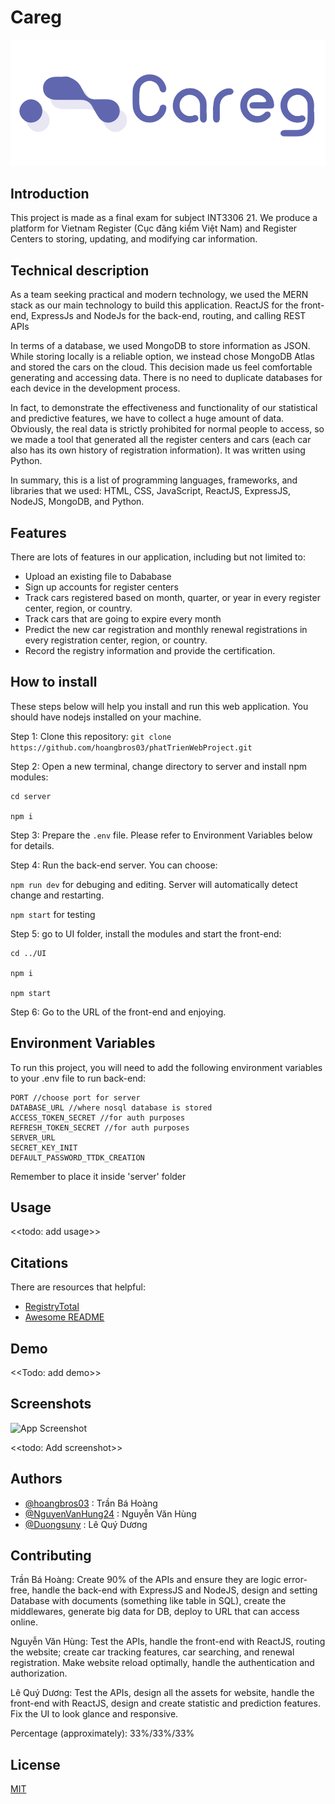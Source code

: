 
# Careg

<img src="UI/src/assets/images/Logo.png" alt="Logo">

## Introduction

This project is made as a final exam for subject INT3306 21. We produce a platform for Vietnam Register (Cục đăng kiểm Việt Nam) and Register Centers to storing, updating, and modifying car information. 
## Technical description

As a team seeking practical and modern technology, we used the MERN stack as our main technology to build this application. ReactJS for the front-end, ExpressJs and NodeJs for the back-end, routing, and calling REST APIs


In terms of a database, we used MongoDB to store information as JSON. While storing locally is a reliable option, we instead chose MongoDB Atlas and stored the cars on the cloud. This decision made us feel comfortable generating and accessing data. There is no need to duplicate databases for each device in the development process.


In fact, to demonstrate the effectiveness and functionality of our statistical and predictive features, we have to collect a huge amount of data. Obviously, the real data is strictly prohibited for normal people to access, so we made a tool that generated all the register centers and cars (each car also has its own history of registration information). It was written using Python.


In summary, this is a list of programming languages, frameworks, and libraries that we used: HTML, CSS, JavaScript, ReactJS, ExpressJS, NodeJS, MongoDB, and Python.


## Features

There are lots of features in our application, including but not limited to:
- Upload an existing file to Dababase
- Sign up accounts for register centers
- Track cars registered based on month, quarter, or year in every register center, region, or country.
- Track cars that are going to expire every month
- Predict the new car registration and monthly renewal registrations in every registration center, region, or country.
- Record the registry information and provide the certification.

## How to install

These steps below will help you install and run this web application. You should have nodejs installed on your machine. 

Step 1: Clone this repository: `git clone https://github.com/hoangbros03/phatTrienWebProject.git`

Step 2: Open a new terminal, change directory to server and install npm modules:

```
cd server

npm i
```

Step 3: Prepare the `.env` file. Please refer to Environment Variables below for details.

Step 4: Run the back-end server. You can choose:

`npm run dev` for debuging and editing. Server will automatically detect change and restarting.

`npm start` for testing

Step 5: go to UI folder, install the modules and start the front-end:

```
cd ../UI

npm i

npm start
```

Step 6: Go to the URL of the front-end and enjoying.



## Environment Variables

To run this project, you will need to add the following environment variables to your .env file to run back-end:

```
PORT //choose port for server
DATABASE_URL //where nosql database is stored
ACCESS_TOKEN_SECRET //for auth purposes
REFRESH_TOKEN_SECRET //for auth purposes
SERVER_URL
SECRET_KEY_INIT
DEFAULT_PASSWORD_TTDK_CREATION
```

Remember to place it inside 'server' folder
## Usage

<<todo: add usage>>
## Citations
There are resources that helpful:
 - [RegistryTotal](https://itest.com.vn/lects/webappdev/mockproj/registry-total.htm)
 - [Awesome README](https://github.com/matiassingers/awesome-readme)



## Demo

<<Todo: add demo>>


## Screenshots

![App Screenshot](https://via.placeholder.com/468x300?text=App+Screenshot+Here)

<<todo: Add screenshot>>


## Authors

- [@hoangbros03](https://github.com/hoangbros03) : Trần Bá Hoàng
- [@NguyenVanHung24](https://github.com/NguyenVanHung24) : Nguyễn Văn Hùng 
- [@Duongsuny](https://github.com/Duongsuny) : Lê Quý Dương


## Contributing

Trần Bá Hoàng: Create 90% of the APIs and ensure they are logic error-free, handle the back-end with ExpressJS and NodeJS, design and setting Database with documents (something like table in SQL), create the middlewares, generate big data for DB, deploy to URL that can access online.

Nguyễn Văn Hùng: Test the APIs, handle the front-end with ReactJS, routing the website; create car tracking features, car searching, and renewal registration. Make website reload optimally, handle the authentication and authorization.

Lê Quý Dương: Test the APIs, design all the assets for website, handle the front-end with ReactJS, design and create statistic and prediction features. Fix the UI to look glance and responsive.

Percentage (approximately): 33%/33%/33%
## License

[MIT](https://choosealicense.com/licenses/mit/)

